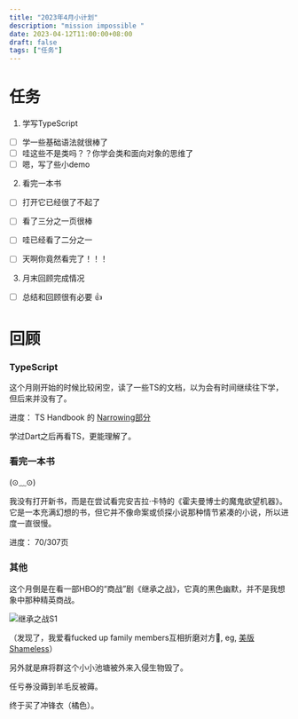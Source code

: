 ```yaml
---
title: "2023年4月小计划"
description: "mission impossible "
date: 2023-04-12T11:00:00+08:00
draft: false
tags: ["任务"]
---
```

# 任务

1. 学写TypeScript

  - [ ] 学一些基础语法就很棒了  
  - [ ] 哇这些不是类吗？？你学会类和面向对象的思维了  
  - [ ] 嗯，写了些小demo  

2. 看完一本书  

  - [ ] 打开它已经很了不起了  
  - [ ] 看了三分之一页很棒  
  - [ ] 哇已经看了二分之一  
  - [ ] 天啊你竟然看完了！！！  


3. 月末回顾完成情况

  - [ ] 总结和回顾很有必要 👍




# 回顾

### TypeScript

这个月刚开始的时候比较闲空，读了一些TS的文档，以为会有时间继续往下学，但后来并没有了。

进度：  TS Handbook 的 [Narrowing部分](https://www.typescriptlang.org/docs/handbook/2/narrowing.html)

学过Dart之后再看TS，更能理解了。

### 看完一本书

(⊙﹏⊙)

我没有打开新书，而是在尝试看完安吉拉·卡特的《霍夫曼博士的魔鬼欲望机器》。它是一本充满幻想的书，但它并不像命案或侦探小说那种情节紧凑的小说，所以进度一直很慢。

进度： 70/307页

### 其他

这个月倒是在看一部HBO的“商战”剧《继承之战》，它真的黑色幽默，并不是我想象中那种精英商战。

![继承之战S1](https://img1.doubanio.com/view/photo/l/public/p2522419119.webp)

（发现了，我爱看fucked up family members互相折磨对方🤣, eg, [美版Shameless](https://movie.douban.com/subject/4729738/)）



另外就是麻将群这个小小池塘被外来入侵生物毁了。


任亏券没薅到羊毛反被薅。


终于买了冲锋衣（橘色）。